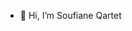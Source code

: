 - 👋 Hi, I’m Soufiane Qartet
<!---- 👀 I’m interested in ...
- 🌱 I’m currently learning ...
- 💞️ I’m looking to collaborate on ...
- 📫 How to reach me ...


Sqartet/Sqartet is a ✨ special ✨ repository because its `README.md` (this file) appears on your GitHub profile.
You can click the Preview link to take a look at your changes.
--->
